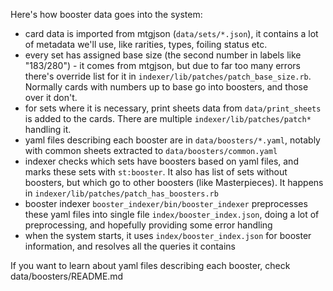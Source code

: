Here's how booster data goes into the system:

* card data is imported from mtgjson (`data/sets/*.json`), it contains a lot of metadata we'll use, like rarities, types, foiling status etc.
* every set has assigned base size (the second number in labels like "183/280") - it comes from mtgjson, but due to far too many errors there's override list for it in `indexer/lib/patches/patch_base_size.rb`. Normally cards with numbers up to base go into boosters, and those over it don't.
* for sets where it is necessary, print sheets data from `data/print_sheets` is added to the cards. There are multiple `indexer/lib/patches/patch*` handling it.
* yaml files describing each booster are in `data/boosters/*.yaml`, notably with common sheets extracted to `data/boosters/common.yaml`
* indexer checks which sets have boosters based on yaml files, and marks these sets with `st:booster`. It also has list of sets without boosters, but which go to other boosters (like Masterpieces). It happens in `indexer/lib/patches/patch_has_boosters.rb`
* booster indexer `booster_indexer/bin/booster_indexer` preprocesses these yaml files into single file `index/booster_index.json`, doing a lot of preprocessing, and hopefully providing some error handling
* when the system starts, it uses `index/booster_index.json` for booster information, and resolves all the queries it contains

If you want to learn about yaml files describing each booster, check data/boosters/README.md
